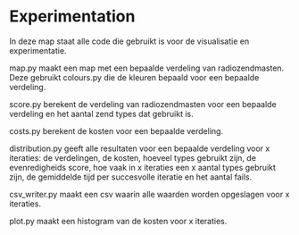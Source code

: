 # Experimentation

In deze map staat alle code die gebruikt is voor de visualisatie en experimentatie.

map.py maakt een map met een bepaalde verdeling van radiozendmasten. Deze gebruikt colours.py die de kleuren bepaald voor een bepaalde verdeling.

score.py berekent de verdeling van radiozendmasten voor een bepaalde verdeling en het aantal zend types dat gebruikt is.

costs.py berekent de kosten voor een bepaalde verdeling.

distribution.py geeft alle resultaten voor een bepaalde verdeling voor x iteraties: de verdelingen, de kosten, hoeveel types gebruikt zijn, de evenredigheids score, hoe vaak in x iteraties een x aantal types gebruikt zijn, de gemiddelde tijd per succesvolle iteratie en het aantal fails.

csv_writer.py maakt een csv waarin alle waarden worden opgeslagen voor x iteraties.

plot.py maakt een histogram van de kosten voor x iteraties.

